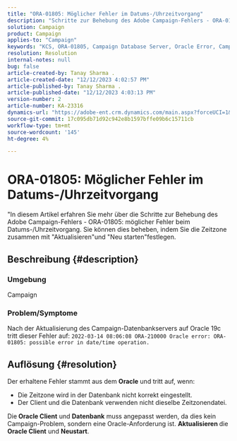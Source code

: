 ```yaml
---
title: "ORA-01805: Möglicher Fehler im Datums-/Uhrzeitvorgang"
description: "Schritte zur Behebung des Adobe Campaign-Fehlers - ORA-01805."
solution: Campaign
product: Campaign
applies-to: "Campaign"
keywords: "KCS, ORA-01805, Campaign Database Server, Oracle Error, Campaign"
resolution: Resolution
internal-notes: null
bug: false
article-created-by: Tanay Sharma .
article-created-date: "12/12/2023 4:02:57 PM"
article-published-by: Tanay Sharma .
article-published-date: "12/12/2023 4:03:13 PM"
version-number: 2
article-number: KA-23316
dynamics-url: "https://adobe-ent.crm.dynamics.com/main.aspx?forceUCI=1&pagetype=entityrecord&etn=knowledgearticle&id=ed0b64e4-0799-ee11-be37-6045bd006b25"
source-git-commit: 17c095db71d92c942e8b1597bffe09b6c15711cb
workflow-type: tm+mt
source-wordcount: '145'
ht-degree: 4%

---
```


# ORA-01805: Möglicher Fehler im Datums-/Uhrzeitvorgang


&quot;In diesem Artikel erfahren Sie mehr über die Schritte zur Behebung des Adobe Campaign-Fehlers - ORA-01805: möglicher Fehler beim Datums-/Uhrzeitvorgang. Sie können dies beheben, indem Sie die Zeitzone zusammen mit &quot;Aktualisieren&quot;und &quot;Neu starten&quot;festlegen.

## Beschreibung {#description}


### <b>Umgebung</b>

Campaign



### <b>Problem/Symptome</b>

Nach der Aktualisierung des Campaign-Datenbankservers auf Oracle 19c tritt dieser Fehler auf: `2022-03-14 08:06:08 ORA-210000 Oracle error: ORA-01805: possible error in date/time operation.`


## Auflösung {#resolution}


Der erhaltene Fehler stammt aus dem <b>Oracle</b> und tritt auf, wenn:

- Die Zeitzone wird in der Datenbank nicht korrekt eingestellt.
- Der Client und die Datenbank verwenden nicht dieselbe Zeitzonendatei.


Die<b> Oracle Client</b> und <b>Datenbank</b> muss angepasst werden, da dies kein Campaign-Problem, sondern eine Oracle-Anforderung ist. <b>Aktualisieren </b>die<b> Oracle Client</b> und <b>Neustart</b>.

